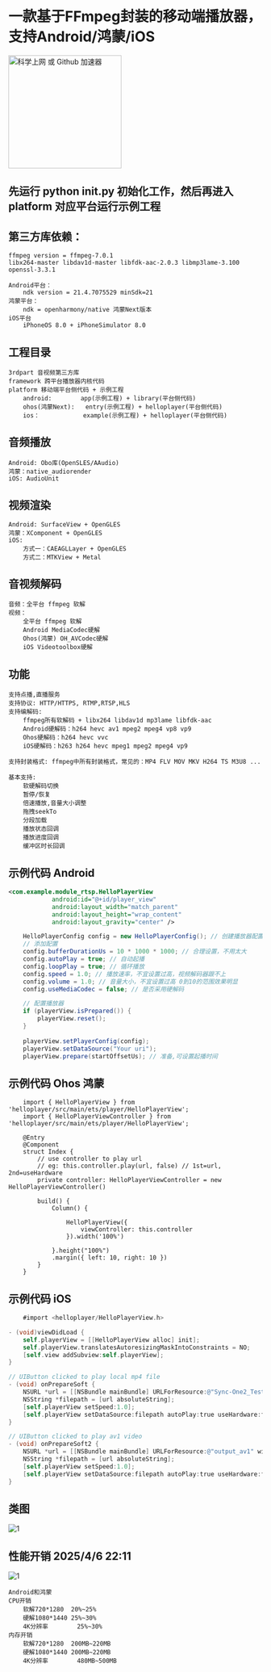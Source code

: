 # 一款基于FFmpeg封装的移动端播放器，支持Android/鸿蒙/iOS


<img src="https://github.com/liaohailong123/HelloPlayer/blob/main/assets/Screenrecorder-2025-02-07-14-09-15-263.gif?raw=true" alt="科学上网 或 Github 加速器" width="224px">


## 先运行 python init.py 初始化工作，然后再进入 platform 对应平台运行示例工程

## 第三方库依赖：
	ffmpeg version = ffmpeg-7.0.1
	libx264-master libdav1d-master libfdk-aac-2.0.3 libmp3lame-3.100 openssl-3.3.1
	
	Android平台：
		ndk version = 21.4.7075529 minSdk=21
	鸿蒙平台：
		ndk = openharmony/native 鸿蒙Next版本
	iOS平台
		iPhoneOS 8.0 + iPhoneSimulator 8.0

## 工程目录
	3rdpart 音视频第三方库
	framework 跨平台播放器内核代码
	platform 移动端平台侧代码 + 示例工程
		android: 		app(示例工程) + library(平台侧代码)
		ohos(鸿蒙Next): 	entry(示例工程) + helloplayer(平台侧代码)
		ios：			example(示例工程) + helloplayer(平台侧代码)

## 音频播放
	Android: Obo库(OpenSLES/AAudio)
	鸿蒙：native_audiorender
	iOS: AudioUnit
	
## 视频渲染
	Android: SurfaceView + OpenGLES
	鸿蒙：XComponent + OpenGLES
	iOS: 
		方式一：CAEAGLLayer + OpenGLES
		方式二：MTKView + Metal
		
## 音视频解码
	音频：全平台 ffmpeg 软解
	视频：
		全平台 ffmpeg 软解
		Android MediaCodec硬解
		Ohos(鸿蒙) OH_AVCodec硬解
		iOS Videotoolbox硬解

## 功能      
    支持点播,直播服务
    支持协议: HTTP/HTTPS, RTMP,RTSP,HLS
    支持编解码: 
		ffmpeg所有软解码 + libx264 libdav1d mp3lame libfdk-aac
		Android硬解码：h264 hevc av1 mpeg2 mpeg4 vp8 vp9
		Ohos硬解码：h264 hevc vvc
		iOS硬解码：h263 h264 hevc mpeg1 mpeg2 mpeg4 vp9

    支持封装格式: ffmpeg中所有封装格式，常见的：MP4 FLV MOV MKV H264 TS M3U8 ...

    基本支持:
        软硬解码切换
        暂停/恢复
        倍速播放,音量大小调整
        拖拽seekTo
        分段加载
		播放状态回调
		播放进度回调
		缓冲区时长回调

## 示例代码 Android

```xml
<com.example.module_rtsp.HelloPlayerView
            android:id="@+id/player_view"
            android:layout_width="match_parent"
            android:layout_height="wrap_content"
            android:layout_gravity="center" />
```

```java
    HelloPlayerConfig config = new HelloPlayerConfig(); // 创建播放器配置属性
    // 添加配置
    config.bufferDurationUs = 10 * 1000 * 1000; // 合理设置，不用太大
    config.autoPlay = true; // 自动起播
    config.loopPlay = true; // 循环播放
    config.speed = 1.0; // 播放速率，不宜设置过高，视频解码器跟不上
    config.volume = 1.0; // 音量大小，不宜设置过高 0到10的范围效果明显
    config.useMediaCodec = false; // 是否采用硬解码

    // 配置播放器
    if (playerView.isPrepared()) {
        playerView.reset();
    }
    
    playerView.setPlayerConfig(config);
    playerView.setDataSource("Your uri");
    playerView.prepare(startOffsetUs); // 准备,可设置起播时间
```

## 示例代码 Ohos 鸿蒙

```arkts
	import { HelloPlayerView } from 'helloplayer/src/main/ets/player/HelloPlayerView';
	import { HelloPlayerViewController } from 'helloplayer/src/main/ets/player/HelloPlayerView';

	@Entry
	@Component
	struct Index {
		// use controller to play url
		// eg: this.controller.play(url, false) // 1st=url, 2nd=useHardware
  		private controller: HelloPlayerViewController = new HelloPlayerViewController()

  		build() {
    		Column() {

      			HelloPlayerView({
        			viewController: this.controller
      			}).width('100%')

    		}.height("100%")
    		.margin({ left: 10, right: 10 })
  		}	
	}

```

## 示例代码 iOS

```objective-c
	#import <helloplayer/HelloPlayerView.h>

- (void)viewDidLoad {
    self.playerView = [[HelloPlayerView alloc] init];
    self.playerView.translatesAutoresizingMaskIntoConstraints = NO;
    [self.view addSubview:self.playerView];
}

// UIButton clicked to play local mp4 file
- (void) onPrepareSoft {
    NSURL *url = [[NSBundle mainBundle] URLForResource:@"Sync-One2_Test_1080p_23.98_H.264_AAC_5.1" withExtension:@"mp4"];
    NSString *filepath = [url absoluteString];
	[self.playerView setSpeed:1.0];
    [self.playerView setDataSource:filepath autoPlay:true useHardware:false];
}

// UIButton clicked to play av1 video
- (void) onPrepareSoft2 {
    NSURL *url = [[NSBundle mainBundle] URLForResource:@"output_av1" withExtension:@"mp4"];
    NSString *filepath = [url absoluteString];
    [self.playerView setSpeed:1.0];
    [self.playerView setDataSource:filepath autoPlay:true useHardware:false];
}

```


## 类图


![1](https://gitee.com/liaohailong190/hello-player/raw/master/assets/HelloPlayer.svg)


## 性能开销 2025/4/6 22:11

![1](https://gitee.com/liaohailong190/hello-player/raw/master/assets/profile-iOS.png)
	
	Android和鸿蒙
	CPU开销 
		软解720*1280  20%~25%
		硬解1080*1440 25%~30%
		4K分辨率		 25%~30%
	内存开销
		软解720*1280  200MB~220MB
		硬解1080*1440 200MB~220MB
		4K分辨率		 480MB~500MB




